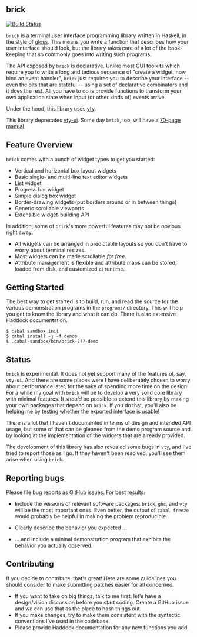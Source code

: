 brick
-----

[![Build Status](https://travis-ci.org/jtdaugherty/brick.png)](https://travis-ci.org/jtdaugherty/brick)

`brick` is a terminal user interface programming
library written in Haskell, in the style of
[gloss](http://hackage.haskell.org/package/gloss). This means you write
a function that describes how your user interface should look, but the
library takes care of a lot of the book-keeping that so commonly goes
into writing such programs.

The API exposed by `brick` is declarative. Unlike most GUI toolkits
which require you to write a long and tedious sequence of "create
a widget, now bind an event handler", `brick` just requires you to
describe your interface -- even the bits that are stateful -- using a
set of declarative combinators and it does the rest. All you have to do
is provide functions to transform your own application state when input
(or other kinds of) events arrive.

Under the hood, this library uses [vty](http://hackage.haskell.org/package/vty).

This library deprecates [vty-ui](https://github.com/jtdaugherty/vty-ui).
Some day `brick`, too, will have a [70-page
manual](http://jtdaugherty.github.io/vty-ui/manuals/vty-ui-users-manual-1.9.pdf).

Feature Overview
----------------

`brick` comes with a bunch of widget types to get you started:

 * Vertical and horizontal box layout widgets
 * Basic single- and multi-line text editor widgets
 * List widget
 * Progress bar widget
 * Simple dialog box widget
 * Border-drawing widgets (put borders around or in between things)
 * Generic scrollable viewports
 * Extensible widget-building API

In addition, some of `brick`'s more powerful features may not be obvious
right away:

 * All widgets can be arranged in predictable layouts so you don't have
   to worry about terminal resizes.
 * Most widgets can be made scrollable *for free*.
 * Attribute management is flexible and attribute maps can be stored,
   loaded from disk, and customized at runtime.

Getting Started
---------------

The best way to get started is to build, run, and read the source for
the various demonstration programs in the `programs/` directory. This
will help you get to know the library and what it can do. There is also
extensive Haddock documentation.

```
$ cabal sandbox init
$ cabal install -j -f demos
$ .cabal-sandbox/bin/brick-???-demo
```

Status
------

`brick` is experimental. It does not yet support many of the features
of, say, `vty-ui`. And there are some places were I have deliberately
chosen to worry about performance later, for the sake of spending more
time on the design. For a while my goal with `brick` will be to develop
a very solid core library with minimal features. It *should* be possible
to extend this library by making your own packages that depend on
`brick`. If you do that, you'll also be helping me by testing whether
the exported interface is usable!

There is a lot that I haven't documented in terms of design and intended
API usage, but some of that can be gleaned from the demo program source
and by looking at the implementation of the widgets that are already
provided.

The development of this library has also revealed some bugs in `vty`,
and I've tried to report those as I go. If they haven't been resolved,
you'll see them arise when using `brick`.

Reporting bugs
--------------

Please file bug reports as GitHub issues.  For best results:

 - Include the versions of relevant software packages: `brick`, `ghc`,
   and `vty` will be the most important ones. Even better, the output
   of `cabal freeze` would probably be helpful in making the problem
   reproducible.

 - Clearly describe the behavior you expected ...

 - ... and include a mininal demonstration program that exhibits the
   behavior you actually observed.

Contributing
------------

If you decide to contribute, that's great! Here are some guidelines you
should consider to make submitting patches easier for all concerned:

 - If you want to take on big things, talk to me first; let's have a
   design/vision discussion before you start coding. Create a GitHub
   issue and we can use that as the place to hash things out.
 - If you make changes, try to make them consistent with the syntactic
   conventions I've used in the codebase.
 - Please provide Haddock documentation for any new functions you add.
